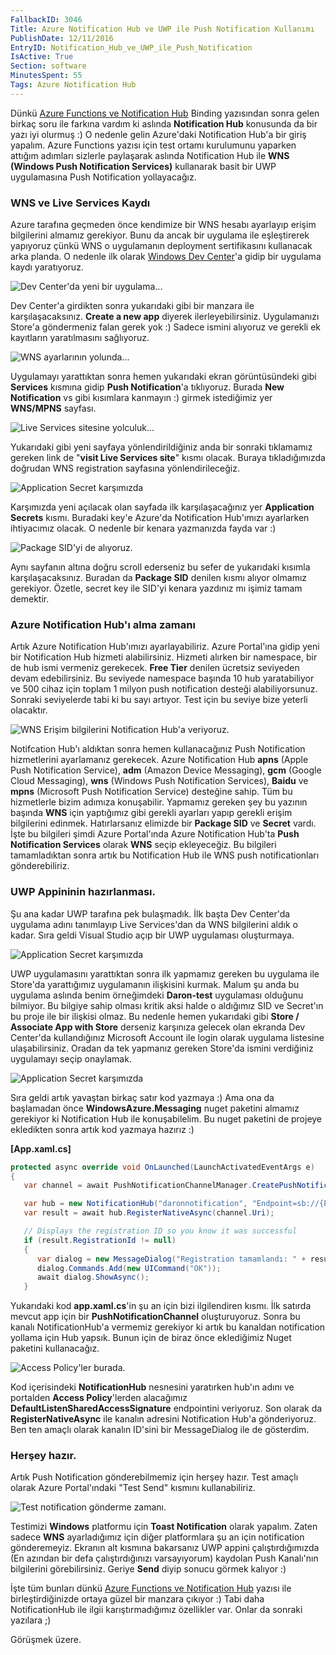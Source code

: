 ```yaml
---
FallbackID: 3046
Title: Azure Notification Hub ve UWP ile Push Notification Kullanımı
PublishDate: 12/11/2016
EntryID: Notification_Hub_ve_UWP_ile_Push_Notification
IsActive: True
Section: software
MinutesSpent: 55
Tags: Azure Notification Hub
---
```

Dünkü [Azure Functions ve Notification Hub](http://daron.yondem.com/software/post/Azure_Functions_ve_TimerTrigger_Kullanimi) Binding yazısından sonra gelen birkaç soru ile farkına vardım ki aslında **Notification Hub** konusunda da bir yazı iyi olurmuş :) O nedenle gelin Azure'daki Notification Hub'a bir giriş yapalım. Azure Functions yazısı için test ortamı kurulumunu yaparken attığım adımları sizlerle paylaşarak aslında Notification Hub ile **WNS (Windows Push Notification Services)** kullanarak basit bir UWP uygulamasına Push Notification yollayacağız.### WNS ve Live Services KaydıAzure tarafına geçmeden önce kendimize bir WNS hesabı ayarlayıp erişim bilgilerini almamız gerekiyor. Bunu da ancak bir uygulama ile eşleştirerek yapıyoruz çünkü WNS o uygulamanın deployment sertifikasını kullanacak arka planda.  O nedenle ilk olarak [Windows Dev Center](https://developer.microsoft.com)'a gidip bir uygulama kaydı yaratıyoruz.![Dev Center'da yeni bir uygulama...](http://blob.daron.yondem.com/assets/3046/push-0.png)Dev Center'a girdikten sonra yukarıdaki gibi bir manzara ile karşılaşacaksınız. **Create a new app** diyerek ilerleyebilirsiniz. Uygulamanızı Store'a göndermeniz falan gerek yok :) Sadece ismini alıyoruz ve gerekli ek kayıtların yaratılmasını sağlıyoruz. ![WNS ayarlarının yolunda...](http://blob.daron.yondem.com/assets/3046/push-1.png)Uygulamayı yarattıktan sonra hemen yukarıdaki ekran görüntüsündeki gibi **Services** kısmına gidip **Push Notification**'a tıklıyoruz. Burada **New Notification** vs gibi kısımlara kanmayın :) girmek istediğimiz yer **WNS/MPNS** sayfası. ![Live Services sitesine yolculuk...](http://blob.daron.yondem.com/assets/3046/push-2.png)Yukarıdaki gibi yeni sayfaya yönlendirildiğiniz anda bir sonraki tıklamamız gereken link de "**visit Live Services site**" kısmı olacak. Buraya tıkladığımızda doğrudan WNS registration sayfasına yönlendirileceğiz.![Application Secret karşımızda](http://blob.daron.yondem.com/assets/3046/push-3.png)Karşımızda yeni açılacak olan sayfada ilk karşılaşacağınız yer **Application Secrets** kısmı. Buradaki key'e Azure'da Notification Hub'ımızı ayarlarken ihtiyacımız olacak. O nedenle bir kenara yazmanızda fayda var :)![Package SID'yi de alıyoruz.](http://blob.daron.yondem.com/assets/3046/push-3_2.png)Aynı sayfanın altına doğru scroll ederseniz bu sefer de yukarıdaki kısımla karşılaşacaksınız. Buradan da **Package SID** denilen kısmı alıyor olmamız gerekiyor. Özetle, secret key ile SID'yi kenara yazdınız mı işimiz tamam demektir.### Azure Notification Hub'ı alma zamanıArtık Azure Notification Hub'ımızı ayarlayabiliriz. Azure Portal'ına gidip yeni bir Notification Hub hizmeti alabilirsiniz. Hizmeti alırken bir namespace, bir de hub ismi vermeniz gerekecek. **Free Tier** denilen ücretsiz seviyeden devam edebilirsiniz. Bu seviyede namespace başında 10 hub yaratabiliyor ve 500 cihaz için toplam 1 milyon push notification desteği alabiliyorsunuz. Sonraki seviyelerde tabi ki bu sayı artıyor. Test için bu seviye bize yeterli olacaktır. ![WNS Erişim bilgilerini Notification Hub'a veriyoruz.](http://blob.daron.yondem.com/assets/3046/push-8.png)Notifcation Hub'ı aldıktan sonra hemen kullanacağınız Push Notification hizmetlerini ayarlamanız gerekecek. Azure Notification Hub **apns** (Apple Push Notification Service), **adm** (Amazon Device Messaging), **gcm** (Google Cloud Messaging), **wns** (Windows Push Notification Services), **Baidu** ve **mpns** (Microsoft Push Notification Service) desteğine sahip. Tüm bu hizmetlerle bizim adımıza konuşabilir. Yapmamız gereken şey bu yazının başında **WNS** için yaptığımız gibi gerekli ayarları yapıp gerekli erişim bilgilerini edinmek. Hatırlarsanız elimizde bir **Package SID** ve **Secret** vardı. İşte bu bilgileri şimdi Azure Portal'ında Azure Notification Hub'ta **Push Notification Services** olarak **WNS** seçip ekleyeceğiz. Bu bilgileri tamamladıktan sonra artık bu Notification Hub ile WNS push notificationları gönderebiliriz.### UWP Appininin hazırlanması.Şu ana kadar UWP tarafına pek bulaşmadık. İlk başta Dev Center'da uygulama adını tanımlayıp Live Services'dan da WNS bilgilerini aldık o kadar. Sıra geldi Visual Studio açıp bir UWP uygulaması oluşturmaya. ![Application Secret karşımızda](http://blob.daron.yondem.com/assets/3046/push-4.png)UWP uygulamasını yarattıktan sonra ilk yapmamız gereken bu uygulama ile Store'da yarattığımız uygulamanın ilişkisini kurmak. Malum şu anda bu uygulama aslında benim örneğimdeki **Daron-test** uygulaması olduğunu bilmiyor. Bu bilgiye sahip olması kritik aksi halde o aldığımız SID ve Secret'ın bu proje ile bir ilişkisi olmaz. Bu nedenle hemen yukarıdaki gibi **Store / Associate App with Store** derseniz karşınıza gelecek olan ekranda Dev Center'da kullandığınız Microsoft Account ile login olarak uygulama listesine ulaşabilirsiniz. Oradan da tek yapmanız gereken Store'da ismini verdiğiniz uygulamayı seçip onaylamak.![Application Secret karşımızda](http://blob.daron.yondem.com/assets/3046/push-5.png)Sıra geldi artık yavaştan birkaç satır kod yazmaya :) Ama ona da başlamadan önce **WindowsAzure.Messaging** nuget paketini almamız gerekiyor ki Notification Hub ile konuşabilelim. Bu nuget paketini de projeye ekledikten sonra artık kod yazmaya hazırız :)**[App.xaml.cs]**```cs protected async override void OnLaunched(LaunchActivatedEventArgs e){   var channel = await PushNotificationChannelManager.CreatePushNotificationChannelForApplicationAsync();   var hub = new NotificationHub("daronnotification", "Endpoint=sb://{ENDPOINT}.servicebus.windows.net/;SharedAccessKeyName=DefaultListenSharedAccessSignature;SharedAccessKey={KEY}");   var result = await hub.RegisterNativeAsync(channel.Uri);   // Displays the registration ID so you know it was successful   if (result.RegistrationId != null)   {      var dialog = new MessageDialog("Registration tamamlandı: " + result.RegistrationId);      dialog.Commands.Add(new UICommand("OK"));      await dialog.ShowAsync();   }```Yukarıdaki kod **app.xaml.cs**'in şu an için bizi ilgilendiren kısmı. İlk satırda mevcut app için bir **PushNotificationChannel** oluşturuyoruz. Sonra bu kanalı NotificationHub'a vermemiz gerekiyor ki artık bu kanaldan notification yollama için Hub yapsık. Bunun için de biraz önce eklediğimiz Nuget paketini kullanacağız. ![Access Policy'ler burada.](http://blob.daron.yondem.com/assets/3046/push-6.png)Kod içerisindeki **NotificationHub** nesnesini yaratırken hub'ın adını ve portalden **Access Policy**'lerden alacağımız **DefaultListenSharedAccessSignature** endpointini veriyoruz. Son olarak da **RegisterNativeAsync** ile kanalın adresini Notification Hub'a gönderiyoruz. Ben ten amaçlı olarak kanalın ID'sini bir MessageDialog ile de gösterdim. ### Herşey hazır.Artık Push Notification gönderebilmemiz için herşey hazır. Test amaçlı olarak Azure Portal'ındaki "Test Send" kısmını kullanabiliriz. ![Test notification gönderme zamanı.](http://blob.daron.yondem.com/assets/3046/push-7.png)Testimizi **Windows** platformu için **Toast Notification** olarak yapalım. Zaten sadece **WNS** ayarladığımız için diğer platformlara şu an için notification gönderemeyiz. Ekranın alt kısmına bakarsanız UWP appini çalıştırdığımızda (En azından bir defa çalıştırdığınızı varsayıyorum) kaydolan Push Kanalı'nın bilgilerini görebilirsiniz. Geriye **Send** diyip sonucu görmek kalıyor :)İşte tüm bunları dünkü [Azure Functions ve Notification Hub](http://daron.yondem.com/software/post/Azure_Functions_ve_TimerTrigger_Kullanimi)  yazısı ile birleştirdiğinizde ortaya güzel bir manzara çıkıyor :) Tabi daha NotificationHub ile ilgii karıştırmadığımız özellikler var. Onlar da sonraki yazılara ;)Görüşmek üzere.
